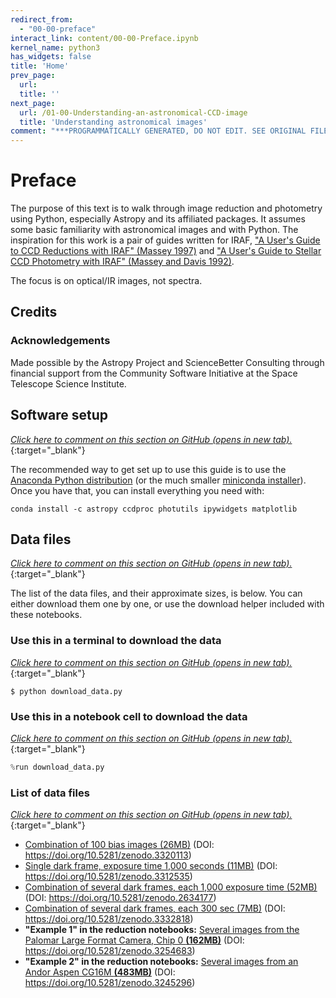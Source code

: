 ```yaml
---
redirect_from:
  - "00-00-preface"
interact_link: content/00-00-Preface.ipynb
kernel_name: python3
has_widgets: false
title: 'Home'
prev_page:
  url: 
  title: ''
next_page:
  url: /01-00-Understanding-an-astronomical-CCD-image
  title: 'Understanding astronomical images'
comment: "***PROGRAMMATICALLY GENERATED, DO NOT EDIT. SEE ORIGINAL FILES IN /content***"
---
```


# Preface


The purpose of this text is to walk through image reduction and photometry using
Python, especially Astropy and its affiliated packages. It assumes some basic
familiarity with astronomical images and with Python. The inspiration for this
work is a pair of guides written for IRAF, ["A User's Guide to CCD Reductions with IRAF" (Massey 1997)](http://www.ifa.hawaii.edu/~meech/a399/handouts/ccduser3.pdf) and
["A User's Guide to Stellar CCD Photometry with IRAF" (Massey and Davis 1992)](https://www.mn.uio.no/astro/english/services/it/help/visualization/iraf/daophot2.pdf).

The focus is on optical/IR images, not spectra.

## Credits

### Acknowledgements

Made possible by the Astropy Project and ScienceBetter Consulting through financial support from the Community Software Initiative at the Space Telescope Science Institute.

## Software setup

[*Click here to comment on this section on GitHub (opens in new tab).*](https://github.com/mwcraig/ccd-reduction-and-photometry-guide/pull/109/files#diff-6b9e05c00a713108878905584fab99ceR27){:target="_blank"}

The recommended way to get set up to use this guide is to use the
[Anaconda Python distribution](https://www.anaconda.com/download/) (or the much smaller
[miniconda installer](https://conda.io/miniconda.html)). Once you have that, you can install
everything you need with:

```
conda install -c astropy ccdproc photutils ipywidgets matplotlib
```

## Data files

[*Click here to comment on this section on GitHub (opens in new tab).*](https://github.com/mwcraig/ccd-reduction-and-photometry-guide/pull/109/files#diff-6b9e05c00a713108878905584fab99ceR43){:target="_blank"}

The list of the data files, and their approximate sizes, is below. You can either download them one by one, or use the download helper included with these notebooks.

### Use this in a terminal to download the data

[*Click here to comment on this section on GitHub (opens in new tab).*](https://github.com/mwcraig/ccd-reduction-and-photometry-guide/pull/109/files#diff-6b9e05c00a713108878905584fab99ceR47){:target="_blank"}

```console
$ python download_data.py
```

### Use this in a notebook cell to download the data

[*Click here to comment on this section on GitHub (opens in new tab).*](https://github.com/mwcraig/ccd-reduction-and-photometry-guide/pull/109/files#diff-6b9e05c00a713108878905584fab99ceR53){:target="_blank"}

```python
%run download_data.py
```

### List of data files

[*Click here to comment on this section on GitHub (opens in new tab).*](https://github.com/mwcraig/ccd-reduction-and-photometry-guide/pull/109/files#diff-6b9e05c00a713108878905584fab99ceR59){:target="_blank"}

+ [Combination of 100 bias images (26MB)](https://zenodo.org/record/3320113/files/combined_bias_100_images.fit.bz2?download=1) (DOI: https://doi.org/10.5281/zenodo.3320113)
+ [Single dark frame, exposure time 1,000 seconds (11MB)](https://zenodo.org/record/3312535/files/dark-test-0002d1000.fit.bz2?download=1) (DOI: https://doi.org/10.5281/zenodo.3312535)
+ [Combination of several dark frames, each 1,000 exposure time (52MB)](https://zenodo.org/record/2634177/files/master_dark_exposure_1000.0.fit.bz2?download=1) (DOI: https://doi.org/10.5281/zenodo.2634177)
+ [Combination of several dark frames, each 300 sec (7MB)](https://zenodo.org/record/3332818/files/combined_dark_300.000.fits.bz2?download=1) (DOI: https://doi.org/10.5281/zenodo.3332818)
+ **"Example 1" in the reduction notebooks:** [Several images from the Palomar Large Format Camera, Chip 0 **(162MB)**](https://zenodo.org/record/3254683/files/example-cryo-LFC.tar.bz2?download=1) (DOI: https://doi.org/10.5281/zenodo.3254683) 
+ **"Example 2" in the reduction notebooks:** [Several images from an Andor Aspen CG16M **(483MB)**](https://zenodo.org/record/3245296/files/example-thermo-electric.tar.bz2?download=1) (DOI: https://doi.org/10.5281/zenodo.3245296) 
